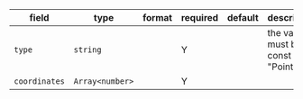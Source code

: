 | field | type | format | required | default | description |
|---|---|---|---|---|---|
| `type` | `string` |  | Y |  | the value must be const to "Point" |
| `coordinates` | `Array<number>` |  | Y |  |
